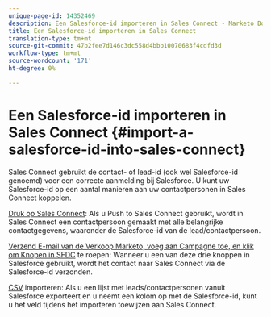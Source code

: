 ```yaml
---
unique-page-id: 14352469
description: Een Salesforce-id importeren in Sales Connect - Marketo Docs - Productdocumentatie
title: Een Salesforce-id importeren in Sales Connect
translation-type: tm+mt
source-git-commit: 47b2fee7d146c3dc558d4bbb10070683f4cdfd3d
workflow-type: tm+mt
source-wordcount: '171'
ht-degree: 0%

---
```



# Een Salesforce-id importeren in Sales Connect {#import-a-salesforce-id-into-sales-connect}

Sales Connect gebruikt de contact- of lead-id (ook wel Salesforce-id genoemd) voor een correcte aanmelding bij Salesforce. U kunt uw Salesforce-id op een aantal manieren aan uw contactpersonen in Sales Connect koppelen.

[Druk op Sales Connect](http://docs.marketo.com/x/F4PS): Als u Push to Sales Connect gebruikt, wordt in Sales Connect een contactpersoon gemaakt met alle belangrijke contactgegevens, waaronder de Salesforce-id van de lead/contactpersoon.

[Verzend E-mail van de Verkoop Marketo, voeg aan Campagne toe, en klik om Knopen in SFDC](http://docs.marketo.com/x/DYPS) te roepen: Wanneer u een van deze drie knoppen in Salesforce gebruikt, wordt het contact naar Sales Connect via de Salesforce-id verzonden.

[CSV](http://docs.marketo.com/x/HIPS) importeren: Als u een lijst met leads/contactpersonen vanuit Salesforce exporteert en u neemt een kolom op met de Salesforce-id, kunt u het veld tijdens het importeren toewijzen aan Sales Connect.

